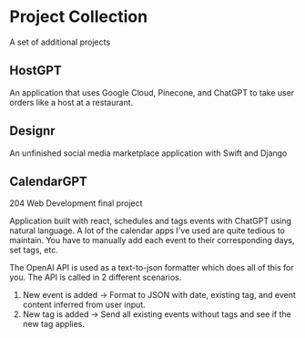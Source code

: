 # Project Collection

A set of additional projects  

## HostGPT
An application that uses Google Cloud, Pinecone, and ChatGPT to take user orders like a host at a restaurant.

## Designr
An unfinished social media marketplace application with Swift and Django

## CalendarGPT
204 Web Development final project

Application built with react, schedules and tags events with ChatGPT using natural language.
A lot of the calendar apps I've used are quite tedious to maintain. You have to manually add each event to their corresponding days, set tags, etc.

The OpenAI API is used as a text-to-json formatter which does all of this for you. The API is called in 2 different scenarios.

1. New event is added -> Format to JSON with date, existing tag, and event content inferred from user input.
2. New tag is added -> Send all existing events without tags and see if the new tag applies.



